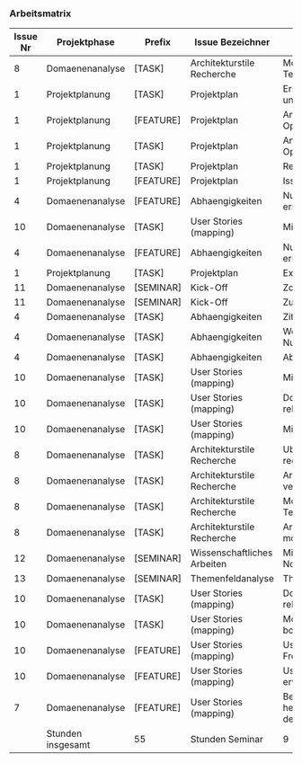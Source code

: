 ### Arbeitsmatrix

| Issue Nr | Projektphase      | Prefix    | Issue Bezeichner            | Beschreibung                                      | Bearbeitet am   | Fertigzustellen bis | Stunden Seminar | Stunden Projekt |
|----------|-------------------|-----------|-----------------------------|---------------------------------------------------|-----------------|---------------------|-----------------|-----------------|
| 8        | Domaenenanalyse   | [TASK]    | Architekturstile Recherche  | Moegliche Technologien                            | 07.04.21        | 01.05.21            |                 | 6               |
| 1        | Projektplanung    | [TASK]    | Projektplan                 | Erste Schaetzung und Recherche                    | 06.04.21        | 12.04.21            |                 | 6               |
| 1        | Projektplanung    | [FEATURE] | Projektplan                 | Anlegen von OpenProject                           | 09.04.21        | 12.04.21            |                 | 3               |
| 1        | Projektplanung    | [TASK]    | Projektplan                 | Anpassungen von OpenProject                       | 10.04.21        | 12.04.21            |                 | 1               |
| 1        | Projektplanung    | [TASK]    | Projektplan                 | Repository Update                                 | 10.04.21        | 12.04.21            |                 | 1               |
| 1        | Projektplanung    | [FEATURE] | Projektplan                 | Issues anlegen                                    | 12.04.21        | 12.04.21            |                 | 0,25            |
| 4        | Domaenenanalyse   | [FEATURE] | Abhaengigkeiten             | Nutzeranforderungen ermitteln                     | 12.04.21        | 01.05.21            |                 | 0,5             |
| 10       | Domaenenanalyse   | [TASK]    | User Stories (mapping)      | Mitschrift vom Buch                               | 12.04.21        | 01.05.21            |                 | 1,5             |
| 4        | Domaenenanalyse   | [FEATURE] | Abhaengigkeiten             | Nutzeranforderungen ermitteln                     | 12.04.21        | 01.05.21            |                 | 1,00            |
| 1        | Projektplanung    | [TASK]    | Projektplan                 | Excel Formular                                    | 12.04.21        | 01.05.21            |                 | 0,50            |
| 11       | Domaenenanalyse   | [SEMINAR] | Kick-Off                    | Zoom Call                                         | 13.04.21        | 13.04.21            | 1,50            |                 |
| 11       | Domaenenanalyse   | [SEMINAR] | Kick-Off                    | Zusammenfassung                                   | 13.04.21        | 13.04.21            | 2,25            |                 |
| 4        | Domaenenanalyse   | [TASK]    | Abhaengigkeiten             | Zitate gepflegt                                   | 13.04.21        | 01.05.21            |                 | 0,25            |
| 4        | Domaenenanalyse   | [TASK]    | Abhaengigkeiten             | Weitere Nutzeranforderungen                       | 13.04.21        | 01.05.21            |                 | 1,00            |
| 4        | Domaenenanalyse   | [TASK]    | Abhaengigkeiten             | Abhaengigkeiten                                   | 13.04.21        | 01.05.21            |                 | 0,75            |
| 10       | Domaenenanalyse   | [TASK]    | User Stories (mapping)      | Mitschrift vom Buch                               | 13.04.21        | 01.05.21            |                 | 0,75            |
| 10       | Domaenenanalyse   | [TASK]    | User Stories (mapping)      | Domainen Experten rekrutieren                     | 14.04.21        | 01.05.21            |                 | 0,75            |
| 10       | Domaenenanalyse   | [TASK]    | User Stories (mapping)      | Mitschrift vom Buch                               | 16.04.21        | 01.05.21            |                 | 2,00            |
| 8        | Domaenenanalyse   | [TASK]    | Architekturstile Recherche  | Uber Architektur recherchieren                    | 16.04.21        | 01.05.21            |                 | 0,50            |
| 8        | Domaenenanalyse   | [TASK]    | Architekturstile Recherche  | Architekturstile vergleichen                      | 16.04.21        | 01.05.21            |                 | 1,00            |
| 8        | Domaenenanalyse   | [TASK]    | Architekturstile Recherche  | Moegliche Technologien                            | 19.04.21        | 01.05.21            |                 | 2,00            |
| 8        | Domaenenanalyse   | [TASK]    | Architekturstile Recherche  | Architektur modellieren & planen                  | 19.04.21        | 01.05.21            |                 | 1,50            |
| 12       | Domaenenanalyse   | [SEMINAR] | Wissenschaftliches Arbeiten | Mind Map und Notizen                              | 20.04.21        | 01.05.21            | 4,00            |                 |
| 13       | Domaenenanalyse   | [SEMINAR] | Themenfeldanalyse           | Themenfeldanalyse                                 | 20.04.21        | 01.05.21            | 1,25            |                 |
| 10       | Domaenenanalyse   | [TASK]    | User Stories (mapping)      | Domainen Experten rekrutieren                     | 23.04.21        | 01.05.21            |                 | 3,00            |
| 10       | Domaenenanalyse   | [TASK]    | User Stories (mapping)      | Moderation und Miro board vorbereiten             | 23.04.21        | 01.05.21            |                 | 2,00            |
| 10       | Domaenenanalyse   | [FEATURE] | User Stories (mapping)      | User Stories mit Freiwilligen                     | 25.04.21        | 01.05.21            |                 | 2,75            |
| 10       | Domaenenanalyse   | [FEATURE] | User Stories (mapping)      | User Stories erweitern                            | 26.04.21        | 01.05.21            |                 | 4,50            |
| 7        | Domaenenanalyse   | [FEATURE] | User Stories (mapping)      | Beziehungen herstellen zwischen den Anforderungen | 26.04.21        | 01.05.21            |                 | 2,50            |
|          | Stunden insgesamt | 55        | Stunden Seminar             | 9                                                 | Stunden Projekt | 46                  |